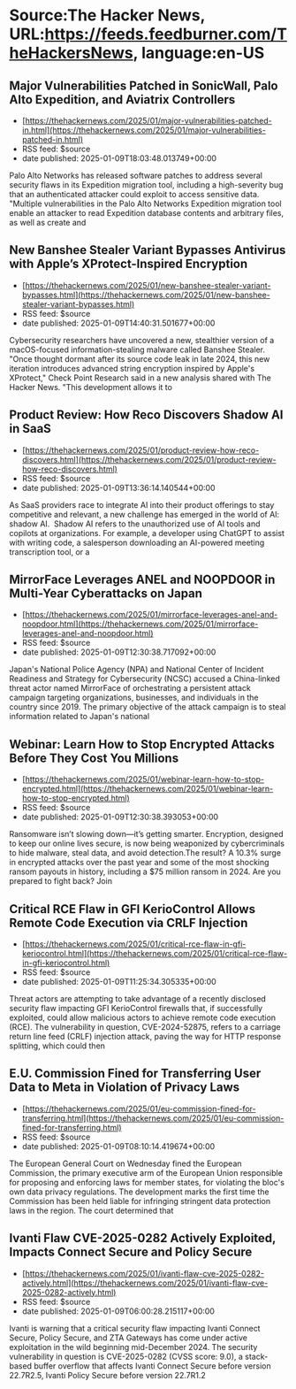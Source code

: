 # Source:The Hacker News, URL:https://feeds.feedburner.com/TheHackersNews, language:en-US

## Major Vulnerabilities Patched in SonicWall, Palo Alto Expedition, and Aviatrix Controllers
 - [https://thehackernews.com/2025/01/major-vulnerabilities-patched-in.html](https://thehackernews.com/2025/01/major-vulnerabilities-patched-in.html)
 - RSS feed: $source
 - date published: 2025-01-09T18:03:48.013749+00:00

Palo Alto Networks has released software patches to address several security flaws in its Expedition migration tool, including a high-severity bug that an authenticated attacker could exploit to access sensitive data.
"Multiple vulnerabilities in the Palo Alto Networks Expedition migration tool enable an attacker to read Expedition database contents and arbitrary files, as well as create and

## New Banshee Stealer Variant Bypasses Antivirus with Apple’s XProtect-Inspired Encryption
 - [https://thehackernews.com/2025/01/new-banshee-stealer-variant-bypasses.html](https://thehackernews.com/2025/01/new-banshee-stealer-variant-bypasses.html)
 - RSS feed: $source
 - date published: 2025-01-09T14:40:31.501677+00:00

Cybersecurity researchers have uncovered a new, stealthier version of a macOS-focused information-stealing malware called Banshee Stealer.
"Once thought dormant after its source code leak in late 2024, this new iteration introduces advanced string encryption inspired by Apple's XProtect," Check Point Research said in a new analysis shared with The Hacker News. "This development allows it to

## Product Review: How Reco Discovers Shadow AI in SaaS
 - [https://thehackernews.com/2025/01/product-review-how-reco-discovers.html](https://thehackernews.com/2025/01/product-review-how-reco-discovers.html)
 - RSS feed: $source
 - date published: 2025-01-09T13:36:14.140544+00:00

As SaaS providers race to integrate AI into their product offerings to stay competitive and relevant, a new challenge has emerged in the world of AI: shadow AI.&nbsp;
Shadow AI refers to the unauthorized use of AI tools and copilots at organizations. For example, a developer using ChatGPT to assist with writing code, a salesperson downloading an AI-powered meeting transcription tool, or a

## MirrorFace Leverages ANEL and NOOPDOOR in Multi-Year Cyberattacks on Japan
 - [https://thehackernews.com/2025/01/mirrorface-leverages-anel-and-noopdoor.html](https://thehackernews.com/2025/01/mirrorface-leverages-anel-and-noopdoor.html)
 - RSS feed: $source
 - date published: 2025-01-09T12:30:38.717092+00:00

Japan's National Police Agency (NPA) and National Center of Incident Readiness and Strategy for Cybersecurity (NCSC) accused a China-linked threat actor named MirrorFace of orchestrating a persistent attack campaign targeting organizations, businesses, and individuals in the country since 2019.
The primary objective of the attack campaign is to steal information related to Japan's national

## Webinar: Learn How to Stop Encrypted Attacks Before They Cost You Millions
 - [https://thehackernews.com/2025/01/webinar-learn-how-to-stop-encrypted.html](https://thehackernews.com/2025/01/webinar-learn-how-to-stop-encrypted.html)
 - RSS feed: $source
 - date published: 2025-01-09T12:30:38.393053+00:00

Ransomware isn’t slowing down—it’s getting smarter. Encryption, designed to keep our online lives secure, is now being weaponized by cybercriminals to hide malware, steal data, and avoid detection.The result? A 10.3% surge in encrypted attacks over the past year and some of the most shocking ransom payouts in history, including a $75 million ransom in 2024.
Are you prepared to fight back?
Join

## Critical RCE Flaw in GFI KerioControl Allows Remote Code Execution via CRLF Injection
 - [https://thehackernews.com/2025/01/critical-rce-flaw-in-gfi-keriocontrol.html](https://thehackernews.com/2025/01/critical-rce-flaw-in-gfi-keriocontrol.html)
 - RSS feed: $source
 - date published: 2025-01-09T11:25:34.305335+00:00

Threat actors are attempting to take advantage of a recently disclosed security flaw impacting GFI KerioControl firewalls that, if successfully exploited, could allow malicious actors to achieve remote code execution (RCE).
The vulnerability in question, CVE-2024-52875, refers to a carriage return line feed (CRLF) injection attack, paving the way for HTTP response splitting, which could then

## E.U. Commission Fined for Transferring User Data to Meta in Violation of Privacy Laws
 - [https://thehackernews.com/2025/01/eu-commission-fined-for-transferring.html](https://thehackernews.com/2025/01/eu-commission-fined-for-transferring.html)
 - RSS feed: $source
 - date published: 2025-01-09T08:10:14.419674+00:00

The European General Court on Wednesday fined the European Commission, the primary executive arm of the European Union responsible for proposing and enforcing laws for member states, for violating the bloc's own data privacy regulations.
The development marks the first time the Commission has been held liable for infringing stringent data protection laws in the region.
The court determined that

## Ivanti Flaw CVE-2025-0282 Actively Exploited, Impacts Connect Secure and Policy Secure
 - [https://thehackernews.com/2025/01/ivanti-flaw-cve-2025-0282-actively.html](https://thehackernews.com/2025/01/ivanti-flaw-cve-2025-0282-actively.html)
 - RSS feed: $source
 - date published: 2025-01-09T06:00:28.215117+00:00

Ivanti is warning that a critical security flaw impacting Ivanti Connect Secure, Policy Secure, and ZTA Gateways has come under active exploitation in the wild beginning mid-December 2024.
The security vulnerability in question is CVE-2025-0282 (CVSS score: 9.0), a stack-based buffer overflow that affects Ivanti Connect Secure before version 22.7R2.5, Ivanti Policy Secure before version 22.7R1.2

